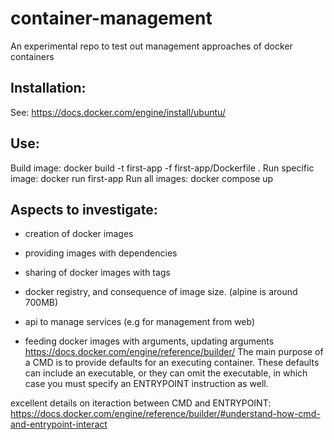 # container-management
An experimental repo to test out management approaches of docker containers 

## Installation:
See: https://docs.docker.com/engine/install/ubuntu/

## Use:

Build image: docker build -t first-app -f first-app/Dockerfile .
Run specific image: docker run first-app
Run all images: docker compose up

## Aspects to investigate:

- creation of docker images
- providing images with dependencies
- sharing of docker images with tags
- docker registry, and consequence of image size. (alpine is around 700MB)
- api to manage services (e.g for management from web)


- feeding docker images with arguments, updating arguments
https://docs.docker.com/engine/reference/builder/
 The main purpose of a CMD is to provide defaults for an executing container. These defaults can include an executable, or they can omit the executable, in which case you must specify an ENTRYPOINT instruction as well.

excellent details on iteraction between CMD and ENTRYPOINT: https://docs.docker.com/engine/reference/builder/#understand-how-cmd-and-entrypoint-interact
